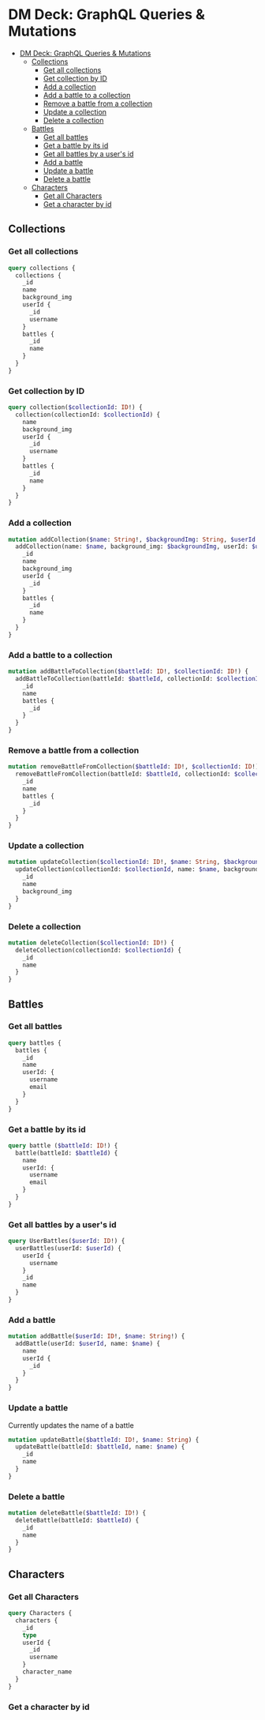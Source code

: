 # DM Deck: GraphQL Queries & Mutations

- [DM Deck: GraphQL Queries & Mutations](#dm-deck-graphql-queries--mutations)
  - [Collections](#collections)
    - [Get all collections](#get-all-collections)
    - [Get collection by ID](#get-collection-by-id)
    - [Add a collection](#add-a-collection)
    - [Add a battle to a collection](#add-a-battle-to-a-collection)
    - [Remove a battle from a collection](#remove-a-battle-from-a-collection)
    - [Update a collection](#update-a-collection)
    - [Delete a collection](#delete-a-collection)
  - [Battles](#battles)
    - [Get all battles](#get-all-battles)
    - [Get a battle by its id](#get-a-battle-by-its-id)
    - [Get all battles by a user's id](#get-all-battles-by-a-users-id)
    - [Add a battle](#add-a-battle)
    - [Update a battle](#update-a-battle)
    - [Delete a battle](#delete-a-battle)
  - [Characters](#characters)
    - [Get all Characters](#get-all-characters)
    - [Get a character by id](#get-a-character-by-id)

## Collections

### Get all collections

```graphql
query collections {
  collections {
    _id
    name
    background_img
    userId {
      _id
      username
    }
    battles {
      _id
      name
    }
  }
}
```

### Get collection by ID

```graphql
query collection($collectionId: ID!) {
  collection(collectionId: $collectionId) {
    name
    background_img
    userId {
      _id
      username
    }
    battles {
      _id
      name
    }
  }
}
```

### Add a collection

```graphql
mutation addCollection($name: String!, $backgroundImg: String, $userId: ID!) {
  addCollection(name: $name, background_img: $backgroundImg, userId: $userId) {
    _id
    name
    background_img
    userId {
      _id
    }
    battles {
      _id
      name
    }
  }
}
```

### Add a battle to a collection

```graphql
mutation addBattleToCollection($battleId: ID!, $collectionId: ID!) {
  addBattleToCollection(battleId: $battleId, collectionId: $collectionId) {
    _id
    name
    battles {
      _id
    }
  }
}
```

### Remove a battle from a collection

```graphql
mutation removeBattleFromCollection($battleId: ID!, $collectionId: ID!) {
  removeBattleFromCollection(battleId: $battleId, collectionId: $collectionId) {
    _id
    name
    battles {
      _id
    }
  }
}
```

### Update a collection

```graphql
mutation updateCollection($collectionId: ID!, $name: String, $backgroundImg: String) {
  updateCollection(collectionId: $collectionId, name: $name, background_img: $backgroundImg) {
    _id
    name
    background_img
  }
}
```

### Delete a collection

```graphql
mutation deleteCollection($collectionId: ID!) {
  deleteCollection(collectionId: $collectionId) {
    _id
    name
  }
}
```

## Battles

### Get all battles

```graphql
query battles {
  battles {
    _id
    name
    userId: {
      username
      email
    }
  }
}
```

### Get a battle by its id

```graphql
query battle ($battleId: ID!) {
  battle(battleId: $battleId) {
    name
    userId: {
      username
      email
    }
  }
}
```

### Get all battles by a user's id

```graphql
query UserBattles($userId: ID!) {
  userBattles(userId: $userId) {
    userId {
      username
    }
    _id
    name
  }
}
```

### Add a battle

```graphql
mutation addBattle($userId: ID!, $name: String!) {
  addBattle(userId: $userId, name: $name) {
    name
    userId {
      _id
    }
  }
}
```

### Update a battle

Currently updates the name of a battle

```graphql
mutation updateBattle($battleId: ID!, $name: String) {
  updateBattle(battleId: $battleId, name: $name) {
    _id
    name
  }
}
```

### Delete a battle

```graphql
mutation deleteBattle($battleId: ID!) {
  deleteBattle(battleId: $battleId) {
    _id
    name
  }
}
```

## Characters

### Get all Characters

```graphql
query Characters {
  characters {
    _id
    type
    userId {
      _id
      username
    }
    character_name
  }
}
```

### Get a character by id

```graphql


```